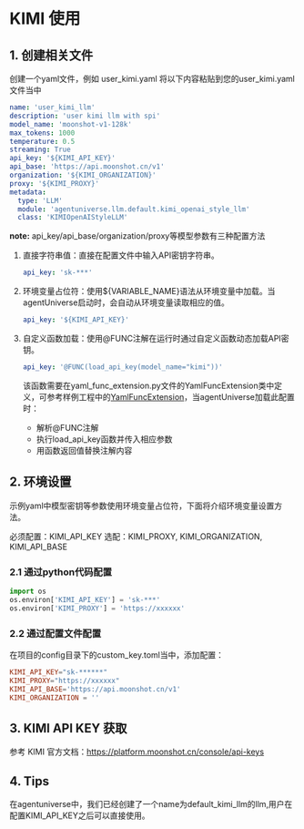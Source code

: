 # KIMI 使用
## 1. 创建相关文件
创建一个yaml文件，例如 user_kimi.yaml
将以下内容粘贴到您的user_kimi.yaml文件当中
```yaml
name: 'user_kimi_llm'
description: 'user kimi llm with spi'
model_name: 'moonshot-v1-128k'
max_tokens: 1000
temperature: 0.5
streaming: True
api_key: '${KIMI_API_KEY}'
api_base: 'https://api.moonshot.cn/v1'
organization: '${KIMI_ORGANIZATION}'
proxy: '${KIMI_PROXY}'
metadata:
  type: 'LLM'
  module: 'agentuniverse.llm.default.kimi_openai_style_llm'
  class: 'KIMIOpenAIStyleLLM'
```

**note:** api_key/api_base/organization/proxy等模型参数有三种配置方法

1. 直接字符串值：直接在配置文件中输入API密钥字符串。

    ```yaml
    api_key: 'sk-***'
    ```

2. 环境变量占位符：使用${VARIABLE_NAME}语法从环境变量中加载。当agentUniverse启动时，会自动从环境变量读取相应的值。
    ```yaml
    api_key: '${KIMI_API_KEY}'
    ```
   
3. 自定义函数加载：使用@FUNC注解在运行时通过自定义函数动态加载API密钥。
    ```yaml
    api_key: '@FUNC(load_api_key(model_name="kimi"))'
    ```
    该函数需要在yaml_func_extension.py文件的YamlFuncExtension类中定义，可参考样例工程中的[YamlFuncExtension](../../../../../../examples/sample_standard_app/config/yaml_func_extension.py)，当agentUniverse加载此配置时：
   - 解析@FUNC注解
   - 执行load_api_key函数并传入相应参数
   - 用函数返回值替换注解内容
   
## 2. 环境设置
示例yaml中模型密钥等参数使用环境变量占位符，下面将介绍环境变量设置方法。

必须配置：KIMI_API_KEY
选配：KIMI_PROXY, KIMI_ORGANIZATION, KIMI_API_BASE

### 2.1 通过python代码配置
```python
import os
os.environ['KIMI_API_KEY'] = 'sk-***'
os.environ['KIMI_PROXY'] = 'https://xxxxxx'
```
### 2.2 通过配置文件配置
在项目的config目录下的custom_key.toml当中，添加配置：
```toml
KIMI_API_KEY="sk-******"
KIMI_PROXY="https://xxxxxx" 
KIMI_API_BASE='https://api.moonshot.cn/v1'
KIMI_ORGANIZATION = ''
```
## 3. KIMI API KEY 获取
参考 KIMI 官方文档：https://platform.moonshot.cn/console/api-keys

## 4. Tips
在agentuniverse中，我们已经创建了一个name为default_kimi_llm的llm,用户在配置KIMI_API_KEY之后可以直接使用。

